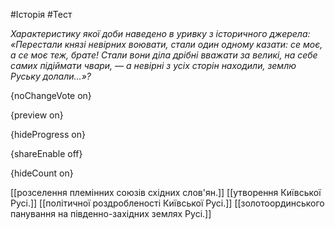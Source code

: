 #Історія #Тест

*Характеристику якої доби наведено в уривку з історичного джерела: «Перестали  князі невірних воювати, стали один одному казати: се моє, а се моє теж,  брате! Стали вони діла дрібні вважати за великі, на себе самих  підіймати чвари, — а невірні з усіх сторін находили, землю Руську  долали...»?*

{noChangeVote on}

{preview on}

{hideProgress on}

{shareEnable off}

{hideCount on}

[[розселення племінних союзів східних слов'ян.]]
[[утворення Київської Русі.]]
[[політичної роздробленості Київської Русі.]]
[[золотоординського панування на південно-західних землях Русі.]]
